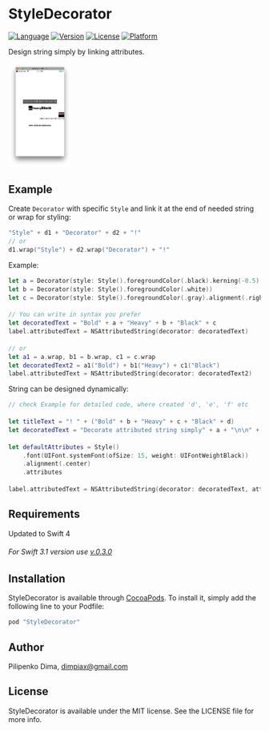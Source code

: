 # StyleDecorator

[![Language](https://img.shields.io/badge/swift-4.0-fec42e.svg)](https://swift.org/blog/swift-4-0-released/)
[![Version](https://img.shields.io/cocoapods/v/StyleDecorator.svg?style=flat)](http://cocoapods.org/pods/StyleDecorator)
[![License](https://img.shields.io/cocoapods/l/StyleDecorator.svg?style=flat)](http://cocoapods.org/pods/StyleDecorator)
[![Platform](https://img.shields.io/cocoapods/p/StyleDecorator.svg?style=flat)](http://cocoapods.org/pods/StyleDecorator)

Design string simply by linking attributes.

<img src=Example/StyleDecorator/Images.xcassets/thumbnail.imageset/thumbnail.png width=25% height=25% />

## Example

Create `Decorator` with specific `Style` and link it at the end of needed string or wrap for styling:

```swift
"Style" + d1 + "Decorator" + d2 + "!"
// or
d1.wrap("Style") + d2.wrap("Decorator") + "!"
```

Example:
```swift
let a = Decorator(style: Style().foregroundColor(.black).kerning(-0.5).backgroundColor(.darkGray))
let b = Decorator(style: Style().foregroundColor(.white))
let c = Decorator(style: Style().foregroundColor(.gray).alignment(.right))

// You can write in syntax you prefer
let decoratedText = "Bold" + a + "Heavy" + b + "Black" + c
label.attributedText = NSAttributedString(decorator: decoratedText)

// or
let a1 = a.wrap, b1 = b.wrap, c1 = c.wrap
let decoratedText2 = a1("Bold") + b1("Heavy") + c1("Black")
label.attributedText = NSAttributedString(decorator: decoratedText2)
```

String can be designed dynamically:
```swift
// check Example for detailed code, where created 'd', 'e', 'f' etc

let titleText = "! " + ("Bold" + b + "Heavy" + c + "Black" + d)
let decoratedText = "Decorate attributed string simply" + a + "\n\n" + titleText + "\n\n" + "Right" + e + "\n" + "below black rect with red line" + f + "\n\n\nwith default attributes"

let defaultAttributes = Style()
    .font(UIFont.systemFont(ofSize: 15, weight: UIFontWeightBlack))
    .alignment(.center)
    .attributes

label.attributedText = NSAttributedString(decorator: decoratedText, attributes: defaultAttributes)
```

## Requirements

Updated to Swift 4

###### For Swift 3.1 version use [v.0.3.0](../../releases/tag/0.3.0)

## Installation

StyleDecorator is available through [CocoaPods](http://cocoapods.org). To install
it, simply add the following line to your Podfile:

```ruby
pod "StyleDecorator"
```

## Author

Pilipenko Dima, dimpiax@gmail.com

## License

StyleDecorator is available under the MIT license. See the LICENSE file for more info.
